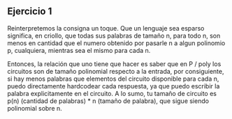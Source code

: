 ## Ejercicio 1

Reinterpretemos la consigna un toque. Que un lenguaje sea esparso significa, en criollo, que todas sus palabras de tamaño n, para todo n, son menos en cantidad que el numero obtenido por pasarle n a algun polinomio p, cualquiera, mientras sea el mismo para cada n.

Entonces, la relación que uno tiene que hacer es saber que en P / poly los circuitos son de tamaño polinomial respecto a la entrada, por consiguiente, si hay menos palabras que elementos del circuito disponible para cada n, puedo directamente hardcodear cada respuesta, ya que puedo escribir la palabra explicitamente en el circuito. A lo sumo, tu tamaño de circuito es p(n) (cantidad de palabras) * n (tamaño de palabra), que sigue siendo polinomial sobre n.
